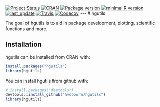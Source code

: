 
<!-- START_HGUTILS -->
[![Project Status](http://www.repostatus.org/badges/latest/active.svg)](http://www.repostatus.org/#active) [![CRAN](http://www.r-pkg.org/badges/version/hgutils)](https://cran.r-project.org/package=hgutils) [![Package version](https://img.shields.io/badge/GitHub-0.2.5-orange.svg)]() [![minimal R version](https://img.shields.io/badge/R-v3.1+-blue.svg)](https://cran.r-project.org/) [![last\_update](https://img.shields.io/badge/last%20update-2018--11--27-blue.svg)]()
[![Travis](https://travis-ci.org/hvdboorn/hgutils.svg)](https://travis-ci.org/hvdboorn/hgutils) [![Codecov](https://img.shields.io/codecov/c/github/hvdboorn/hgutils.svg)](https://codecov.io/gh/hvdboorn/hgutils) --- <!-- END_HGUTILS --> \# hgutils

The goal of hgutils is to aid in package development, plotting, scientific functions and more.

Installation
------------

hgutils can be installed from CRAN with:

``` r
install.packages("hgutils")
library(hgutils)
```

You can install hgutils from github with:

``` r
# install.packages("devtools")
devtools::install_github("hvdboorn/hgutils")
library(hgutils)
```
